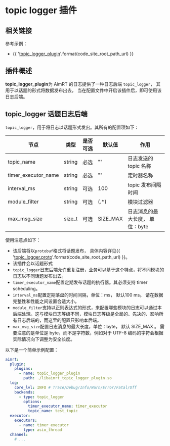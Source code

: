 # topic logger 插件

## 相关链接

参考示例：
- {{ '[topic_logger_plugin]({}/src/examples/plugins/topic_logger_plugin)'.format(code_site_root_path_url) }}

## 插件概述

**topic_logger_plugin**为 AimRT 的日志提供了一种日志后端 `topic_logger`， 其用于以话题的形式将数据发布出去， 当在配置文件中开启该插件后，即可使用该日志后端。

## topic_logger 话题日志后端

`topic_logger`，用于将日志以话题形式发出。其所有的配置项如下：

| 节点                | 类型   | 是否可选 | 默认值   | 作用                            |
| ------------------- | ------ | -------- | -------- | ------------------------------- |
| topic_name          | string | 必选     | ""       | 日志发送的 topic 名称           |
| timer_executor_name | string | 必选     | ""       | 定时器名称                      |
| interval_ms         | string | 可选     | 100      | topic 发布间隔时间              |
| module_filter       | string | 可选     | (.*)     | 模块过滤器                      |
| max_msg_size        | size_t | 可选     | SIZE_MAX | 日志消息的最大长度， 单位：byte |

使用注意点如下：
- 该后端将以`protobuf`格式将话题发布， 具体内容详见{{ '[topic_logger.proto]({}/src/protocols/plugins/topic_logger_plugin/topic_logger.proto)'.format(code_site_root_path_url) }}。
- 该插件会以话题形式
- `topic_logger`日志后端允许重复注册，业务可以基于这个特点，将不同模块的日志以不同话题发布出去。
- `timer_executor_name`配置定期发布话题的执行器。其必须支持 timer scheduling。
- `interval_ms`配置定期落盘的时间间隔，单位：ms， 默认100 ms。 请在数据完整性和性能之间设置合适大小。
- `module_filter`支持以正则表达式的形式，来配置哪些模块的日志可以通过本后端处理。这与模块日志等级不同，模块日志等级是全局的、先决的、影响所有日志后端的，而这里的配置只影响本后端。
- `max_msg_size`配置日志消息的最大长度，单位：byte， 默认 SIZE_MAX 。 需要注意的是单位是 byte，而不是字符数，例如对于 UTF-8 编码的字符会根据实际情况向下调整为安全长度。

以下是一个简单示例配置：
```yaml
aimrt:
  plugin:
    plugins:
      - name: topic_logger_plugin
        path: ./libaimrt_topic_logger_plugin.so
  log:
    core_lvl: INFO # Trace/Debug/Info/Warn/Error/Fatal/Off
    backends:
      - type: topic_logger
        options:
          timer_executor_name: timer_executor
          topic_name: test_topic
  executor:
    executors:
      - name: timer_executor
        type: asio_thread
  channel:
    # ...
```



